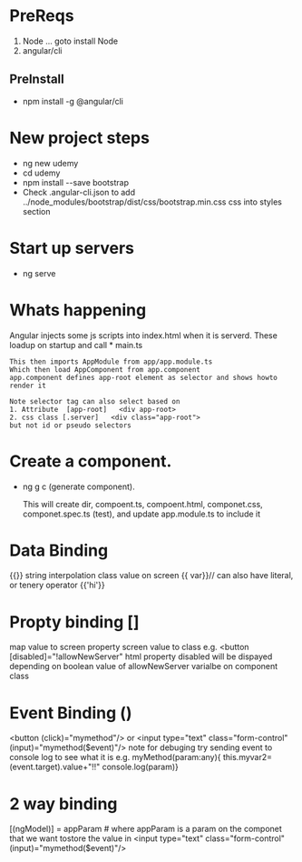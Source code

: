 # PreReqs
1. Node ... goto install Node
1. angular/cli

## PreInstall
* npm install -g @angular/cli

# New project steps
* ng new udemy
* cd udemy
* npm install --save bootstrap
* Check .angular-cli.json to add        ../node_modules/bootstrap/dist/css/bootstrap.min.css css into styles section

# Start up servers
* ng serve

# Whats happening
Angular injects some js scripts into index.html when it is serverd. These loadup on startup and call
    * main.ts

    This then imports AppModule from app/app.module.ts
    Which then load AppComponent from app.component
    app.component defines app-root element as selector and shows howto render it
    
    Note selector tag can also select based on
    1. Attribute  [app-root]   <div app-root>
    2. css class [.server]   <div class="app-root">
    but not id or pseudo selectors

# Create a component.
* ng g c <component name>  (generate component).

    This will create dir, compoent.ts, compoent.html, componet.css, componet.spec.ts (test), and update app.module.ts to include it

# Data Binding
{{}} string interpolation
class value on screen {{ var}}// can also have literal, or tenery operator {{'hi'}}

# Propty binding []
map value to screen property
screen value to class
e.g. <button [disabled]="!allowNewServer"
    html property disabled will be dispayed depending on boolean value of allowNewServer  varialbe on component class

# Event Binding ()
<button (click)="mymethod"/>  or <input type="text" class="form-control" (input)="mymethod($event)"/>
note for debuging try sending event to console log to see what it is
e.g.
    myMethod(param:any){ 
        this.myvar2=(<HTMLInputElement>event.target).value+"!!"
        console.log(param)}

# 2 way binding
[(ngModel)] =  appParam  # where appParam is a param on the componet that we want tostore the value in
<input type="text" class="form-control" (input)="mymethod($event)"/>

